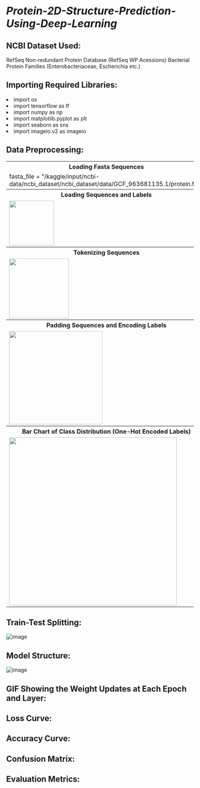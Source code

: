 # <i>Protein-2D-Structure-Prediction-Using-Deep-Learning</i>

## NCBI Dataset Used: 
RefSeq Non-redundant Protein Database (RefSeq WP Acessions) Bacterial Protein Families (Enterobacteriaceae, Escherichia etc.)

## Importing Required Libraries:
<li>import os</li>
<li>import tensorflow as tf</li>
<li>import numpy as np</li>
<li>import matplotlib.pyplot as plt</li>
<li>import seaborn as sns</li>
<li>import imageio.v2 as imageio</li>

## Data Preprocessing:

<table>
  <tr><th>Loading Fasta Sequences</th></tr>
  <tr><td>fasta_file = "/kaggle/input/ncbi-data/ncbi_dataset/ncbi_dataset/data/GCF_963681135.1/protein.faa"</td></tr>
  <tr><th>Loading Sequences and Labels</th></tr>
  <tr><td><img align="left" alt="" height="120" src="https://github.com/user-attachments/assets/b1fbaa1f-b476-4f0d-af04-aa8e2f1de37f"></td></tr>
  <tr><th>Tokenizing Sequences</th></tr>
  <tr><td><img align="left" alt="" height="160" src="https://github.com/user-attachments/assets/6a42c436-5ad9-4a1d-af6f-7fb80c905d5c"></td></tr>
  <tr><th>Padding Sequences and Encoding Labels</th></tr>
  <tr><td><img align="left" alt="" height="250" src="https://github.com/user-attachments/assets/dd233d49-e4c1-484a-9799-12a3b110dafa"></td></tr>
  <tr><th>Bar Chart of Class Distribution (One-Hot Encoded Labels)</th></tr>
  <tr><td><img align="left" alt="" height="450" src="https://github.com/user-attachments/assets/616f5353-897b-4706-9cc5-7e494f39622d"></td></tr>
</table>

## Train-Test Splitting:
![image](https://github.com/user-attachments/assets/f8235065-67eb-444f-953e-1e3cc080f44b)

## Model Structure:
![image](https://github.com/user-attachments/assets/a763c1b0-07d9-41dd-adb8-4eb505eb6a2e)

## GIF Showing the Weight Updates at Each Epoch and Layer:

## Loss Curve:

## Accuracy Curve:

## Confusion Matrix:

## Evaluation Metrics:
